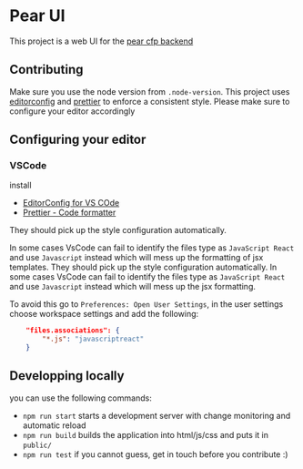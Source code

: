 # Pear UI

This project is a web UI for the [pear cfp backend](https://github.com/ScalaIO/pear)

## Contributing

Make sure you use the node version from `.node-version`.
This project uses [editorconfig](https://editorconfig.org/) and [prettier](https://prettier.io/) to enforce a consistent style. Please make sure to configure your editor accordingly


## Configuring your editor
### VSCode
install
* [EditorConfig for VS COde](https://marketplace.visualstudio.com/items?itemName=EditorConfig.EditorConfig)
* [Prettier - Code formatter](https://marketplace.visualstudio.com/items?itemName=esbenp.prettier-vscode)

They should pick up the style configuration automatically.

In some cases VsCode can fail to identify the files type as `JavaScript React` and use `Javascript` instead which will mess up the formatting of jsx templates.
They should pick up the style configuration automatically. In some cases VsCode can fail to identify the files type as `JavaScript React` and use `Javascript` instead which will mess up the jsx formatting.

To avoid this go to `Preferences: Open User Settings`, in the user settings choose workspace settings and add the following:
```json
    "files.associations": {
        "*.js": "javascriptreact"
    }
```

## Developping locally

you can use the following commands: 
* `npm run start` starts a development server with change monitoring and
  automatic reload 
* `npm run build` builds the application into html/js/css and puts it in `public/`
* `npm run test` if you cannot guess, get in touch before you contribute :)
